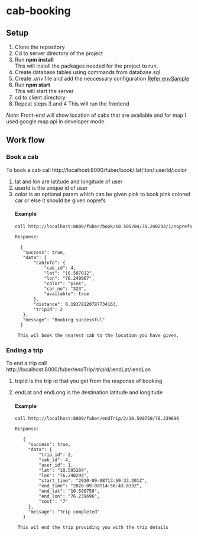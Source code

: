 # cab-booking

## Setup

1. Clone the repository
2. Cd to server directory of the project
3. Run **npm install**  
        This will install the packages needed for the project to run.
4. Create database tables using commands from database.sql
5. Create *.env* file and add the neccessary configuration [Refer envSample](https://github.com/Selbin/cab-booking/blob/master/server/envSample)
6. Run **npm start**  
   This will start the server
7. cd to client directory
8. Repeat steps 3 and 4
   This will run the frontend

*Note*: Front-end will show location of cabs that are available and for map I used google map api in developer mode.  
## Work flow

### Book a cab
  To book a cab call  http://localhost:8000/fuber/book/:lat/:lon/:userId/:color  
  1. lat and lon are latitude and longitude of user  
  2. userId is the unique id of user
  3. color is an optional param which can be given pink to book pink colored car or else it should be given noprefs  
      #### Example
         call http://localhost:8000/fuber/book/10.505284/76.240293/1/noprefs  

         Response:  

           {
            "success": true,
            "data": {
                "cabInfo": {
                    "cab_id": 4,
                    "lat": "10.507012",
                    "lon": "76.240067",
                    "color": "pink",
                    "car_no": "323",
                    "available": true
                },
                "distance": 0.19378120787734163,
                "tripId": 2
            },
            "message": "Booking successful"
           }  
          
          This wil book the nearest cab to the location you have given.  

### Ending a trip
   To end a trip call  http://localhost:8000/fuber/endTrip/:tripId/:endLat/:endLon
  1. tripId is the trip id that you get from the response of booking
  2. endLat and endLong is the destination latitude and longitude  

      #### Example
         call http://localhost:8000/fuber/endTrip/2/10.500750/76.239696  

         Response:  
            
            {
              "success": true,
              "data": {
                  "trip_id": 2,
                  "cab_id": 4,
                  "user_id": 1,
                  "lat": "10.505284",
                  "lon": "76.240293",
                  "start_time": "2020-09-08T13:59:33.201Z",
                  "end_time": "2020-09-08T14:56:43.833Z",
                  "end_lat": "10.500750",
                  "end_lon": "76.239696",
                  "cost": "7"
              },
              "message": "Trip completed"
            }  
          
          This wil end the trip providing you with the trip details


  
